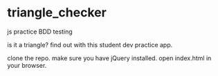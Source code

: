 # triangle_checker
js practice BDD testing

is it a triangle?
  find out with this student dev practice app. 
  
  clone the repo.
  make sure you have jQuery installed.
  open index.html in your browser.
